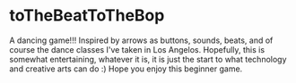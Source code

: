 # toTheBeatToTheBop
A dancing game!!! Inspired by arrows as buttons, sounds, beats, and of course the dance classes I've taken in Los Angelos. Hopefully, this is somewhat entertaining, whatever it is, it is just the start to what technology and creative arts can do :) Hope you enjoy this beginner game. 
